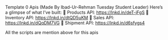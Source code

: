 Template 0 Apis   (Made By Ibad-Ur-Rehman Tuesday Student Leader)
Here’s a glimpse of what I’ve built:
🔹 Products API: https://lnkd.in/deT-jFgS
🔹 Inventory API: https://lnkd.in/dtQD5uKM
🔹 Sales API: https://lnkd.in/dQqDM7VG
🔹 Shipment API: https://lnkd.in/d6sfygs4

All the scripts are mention above for this apis

